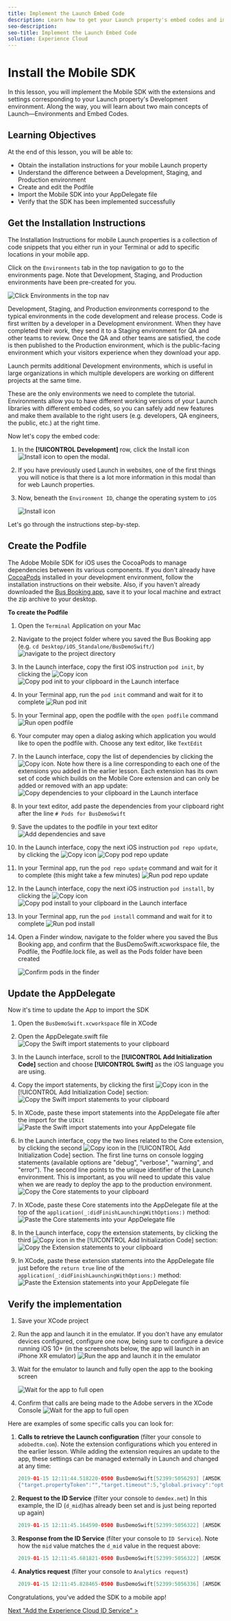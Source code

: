```yaml
---
title: Implement the Launch Embed Code
description: Learn how to get your Launch property's embed codes and implement them in your website. This lesson is part of the Implementing the Experience Cloud in Websites with Launch tutorial.
seo-description:
seo-title: Implement the Launch Embed Code
solution: Experience Cloud
---
```


# Install the Mobile SDK

In this lesson, you will implement the Mobile SDK with the extensions and settings corresponding to your Launch property's Development environment. Along the way, you will learn about two main concepts of Launch&mdash;Environments and Embed Codes.

## Learning Objectives

At the end of this lesson, you will be able to:

* Obtain the installation instructions for your mobile Launch property
* Understand the difference between a Development, Staging, and Production environment
* Create and edit the Podfile
* Import the Mobile SDK into your AppDelegate file
* Verify that the SDK has been implemented successfully

## Get the Installation Instructions

The Installation Instructions for mobile Launch properties is a collection of code snippets that you either run in your Terminal or add to specific locations in your mobile app.

Click on the `Environments` tab in the top navigation to go to the environments page. Note that Development, Staging, and Production environments have been pre-created for you.

![Click Environments in the top nav](images/mobile-launch-environments.png)

Development, Staging, and Production environments correspond to the typical environments in the code development and release process. Code is first written by a developer in a Development environment. When they have completed their work, they send it to a Staging environment for QA and other teams to review. Once the QA and other teams are satisfied, the code is then published to the Production environment, which is the public-facing environment  which your visitors experience when they download your app.

Launch permits additional Development environments, which is useful in large organizations in which multiple developers are working on different projects at the same time.

These are the only environments we need to complete the tutorial. Environments allow you to have different working versions of your Launch libraries with different embed codes, so you can safely add new features and make them available to the right users (e.g. developers, QA engineers, the public, etc.) at the right time.

Now let's copy the embed code:

1. In the **[!UICONTROL Development]** row, click the Install icon ![Install icon](images/web-launch-installIcon.png) to open the modal.

1. If you have previously used Launch in websites, one of the first things you will notice is that there is a lot more information in this modal than for web Launch properties.

1. Now, beneath the `Environment ID`, change the operating system to `iOS`

   ![Install icon](images/mobile-launch-openEmbedCode.png)

Let's go through the instructions step-by-step.

## Create the Podfile

The Adobe Mobile SDK for iOS uses the CocoaPods to manage dependencies between its various components. If you don't already have [CocoaPods](https://cocoapods.org/) installed in your development environment, follow the installation instructions on their website. Also, if you haven't already downloaded the [Bus Booking app](assets/iOS_Standalone.zip), save it to your local machine and extract the zip archive to your desktop.

**To create the Podfile**

1. Open the `Terminal` Application on your Mac
1. Navigate to the project folder where you saved the Bus Booking app (e.g. `cd Desktop/iOS_Standalone/BusDemoSwift/`)
   ![navigate to the project directory](images/mobile-launch-install-goToProjectDirectory.png)
1. In the Launch interface, copy the first iOS instruction `pod init`, by clicking the ![Copy](images/mobile-launch-copyIcon.png) icon
   ![Copy pod init to your clipboard in the Launch interface](images/mobile-launch-install-copyPodInit.png)

1. In your Terminal app, run the `pod init` command and wait for it to complete
   ![Run pod init](images/mobile-launch-install-runPodInit.png)
1. In your Terminal app, open the podfile with the `open podfile` command
   ![Run open podfile](images/mobile-launch-install-openPodfile.png)
1. Your computer may open a dialog asking which application you would like to open the podfile with. Choose any text editor, like `TextEdit`

1. In the Launch interface, copy the list of dependencies by clicking the ![Copy](images/mobile-launch-copyIcon.png) icon. Note how there is a line corresponding to each one of the extensions you added in the earlier lesson. Each extension has its own set of code which builds on the Mobile Core extension and can only be added or removed with an app update:
   ![Copy dependencies to your clipboard in the Launch interface](images/mobile-launch-install-copyDependencies.png)

1. In your text editor, add paste the dependencies from your clipboard right after the  line `# Pods for BusDemoSwift`
1. Save the updates to the podfile in your text editor
   ![Add dependencies and save](images/mobile-launch-install-addDependenciesAndSave.png)

1. In the Launch interface, copy the next iOS instruction `pod repo update`, by clicking the ![Copy](images/mobile-launch-copyIcon.png) icon
   ![Copy pod repo update](images/mobile-launch-install-copyPodRepoUpdate.png)

1. In your Terminal app, run the `pod repo update` command and wait for it to complete (this might take a few minutes)
   ![Run pod repo update](images/mobile-launch-install-podRepoUpdate.png)

1. In the Launch interface, copy the next iOS instruction `pod install`, by clicking the ![Copy](images/mobile-launch-copyIcon.png) icon
   ![Copy pod install to your clipboard in the Launch interface](images/mobile-launch-install-copyPodInstall.png)

1. In your Terminal app, run the `pod install` command and wait for it to complete
   ![Run pod install](images/mobile-launch-install-podInstall.png)

1. Open a Finder window, navigate to the folder where you saved the Bus Booking app, and confirm that the BusDemoSwift.xcworkspace file, the Podfile, the Podfile.lock file, as well as the Pods folder have been created

   ![Confirm pods in the finder](images/mobile-launch-install-podsInFinder.png)

## Update the AppDelegate

Now it's time to update the App to import the SDK

1. Open the `BusDemoSwift.xcworkspace` file in XCode
1. Open the AppDelegate.swift file
   ![Copy the Swift import statements to your clipboard](images/mobile-launch-install-openAppDelegate.png)
1. In the Launch interface, scroll to the **[!UICONTROL Add Initialization Code]** section and choose **[!UICONTROL Swift]** as the iOS language you are using.
1. Copy the import statements, by clicking the first ![Copy](images/mobile-launch-copyIcon.png) icon in the [!UICONTROL Add Initialization Code] section:
   ![Copy the Swift import statements to your clipboard](images/mobile-launch-install-copyImports.png)
1. In XCode, paste these import statements into the AppDelegate file after the import for the `UIKit`
   ![Paste the Swift import statements into your AppDelegate file](images/mobile-launch-install-pasteImports.png)

1. In the Launch interface, copy the two lines related to the Core extension, by clicking the second ![Copy](images/mobile-launch-copyIcon.png) icon in the [!UICONTROL Add Initialization Code] section. The first line turns on console logging statements (available options are "debug", "verbose", "warning", and "error"). The second line points to the unique identifier of the Launch environment. This is important, as you will need to update this value when we are ready to deploy the app to the production environment.
   ![Copy the Core statements to your clipboard](images/mobile-launch-install-copyCore.png)
1. In XCode, paste these Core statements into the AppDelegate file at the top of the `application(_:didFinishLaunchingWithOptions:)` method:
   ![Paste the Core statements into your AppDelegate file](images/mobile-launch-install-pasteCore.png)

1. In the Launch interface, copy the extension statements, by clicking the third ![Copy](images/mobile-launch-copyIcon.png) icon in the [!UICONTROL Add Initialization Code] section:
   ![Copy the Extension statements to your clipboard](images/mobile-launch-install-copyExtensions.png)
1. In XCode, paste these extension statements into the AppDelegate file just before the `return true` line of the `application(_:didFinishLaunchingWithOptions:)` method:
   ![Paste the Extension statements into your AppDelegate file](images/mobile-launch-install-pasteExtension.png)

## Verify the implementation

1. Save your XCode project
1. Run the app and launch it in the emulator. If you don't have any emulator devices configured, configure one now, being sure to configure a device running iOS 10+ (in the screenshots below, the app will launch in an iPhone XR emulator)
   ![Run the app and launch it in the emulator](images/mobile-launch-install-buildAndLaunch.png)
1. Wait for the emulator to launch and fully open the app to the booking screen

   ![Wait for the app to full open](images/mobile-launch-install-simulator.png)
  
1. Confirm that calls are being made to the Adobe servers in the XCode Console
   ![Wait for the app to full open](images/mobile-launch-install-console.png)

Here are examples of some specific calls you can look for:

1. **Calls to retrieve the Launch configuration** (filter your console to `adobedtm.com`). Note the extension configurations which you entered in the earlier lesson. While adding the extension requires an update to the app, these settings can be managed externally in Launch and changed at any time:
    ```swift
    2019-01-15 12:11:44.518220-0500 BusDemoSwift[52399:5056293] [AMSDK DEBUG <RulesDownloader>]: Successfully downloaded Rules from 'https://assets.adobedtm.com/launch-EN360aefc739b04410816f751a95861744-development-rules.zip'
    {"target.propertyToken":"","target.timeout":5,"global.privacy":"optedin","analytics.backdatePreviousSessionInfo":true,"analytics.offlineEnabled":true,"build.environment":"dev","rules.url":"https://assets.adobedtm.com/launch-EN360aefc739b04410816f751a95861744-development-rules.zip","target.clientCode":"techmarketingdemos","experienceCloud.org":"7ABB3E6A5A7491460A495D61@AdobeOrg","target.autoFetch":true,"target.fetchBackground":true,"lifecycle.sessionTimeout":300,"target.environmentId":"busbookingapp","analytics.server":"tmd.sc.omtrdc.net","analytics.rsids":"tmd-mobile-dev1","analytics.batchLimit":0,"property.id":"PRb4881271498b4f2cbaf67d38a8f3891a","global.ssl":true,"analytics.aamForwardingEnabled":true}
    ```

1. **Request to the ID Service** (filter your console to `demdex.net`) In this example, the ID (`d_mid`)has already been set and is just being reported up again)

    ```swift
    2019-01-15 12:11:45.164590-0500 BusDemoSwift[52399:5056322] [AMSDK DEBUG <com.adobe.module.identity>]: Sending request (https://dpm.demdex.net/id?d_rtbd=json&d_ver=2&d_orgid=7ABB3E6A5A7491460A495D61@AdobeOrg&d_mid=17179986463578698626041670574784107777&d_blob=j8Odv6LonN4r3an7LhD3WZrU1bUpAkFkkiY1ncBR96t2PTI&dcs_region=9)
    ```

1. **Response from the ID Service** (filter your console to `ID Service`). Note how the `mid` value matches the `d_mid` value in the request above:

    ```swift
    2019-01-15 12:11:45.681821-0500 BusDemoSwift[52399:5056322] [AMSDK DEBUG <com.adobe.module.identity>]: ID Service - Got ID Response (mid: 17179986463578698626041670574784107777, blob: j8Odv6LonN4r3an7LhD3WZrU1bUpAkFkkiY1ncBR96t2PTI, hint: 9, ttl: "604800000 ms")
    ```
1. **Analytics request** (filter your console to `Analytics request`)

    ```swift
    2019-01-15 12:11:45.828465-0500 BusDemoSwift[52399:5056336] [AMSDK DEBUG <AnalyticsHitDatabase>]: Analytics request was sent with body (ndh=1&c.&a.&AppID=BusDemoSwift%201%20%281.0%29&CarrierName=%28null%29&DayOfWeek=3&DaysSinceFirstUse=0&DaysSinceLastUse=0&DeviceName=x86_64&HourOfDay=12&LaunchEvent=LaunchEvent&Launches=3&OSVersion=iOS%2012.1&Resolution=828x1792&RunMode=Application&TimeSinceLaunch=0&ignoredSessionLength=-1547572244&internalaction=Lifecycle&locale=en-US&.a&.c&aamb=j8Odv6LonN4r3an7LhD3WZrU1bUpAkFkkiY1ncBR96t2PTI&aamlh=9&ce=UTF-8&cp=foreground&mid=17179986463578698626041670574784107777&pageName=BusDemoSwift%201%20%281.0%29&pe=lnk_o&pev2=ADBINTERNAL%3ALifecycle&t=00%2F00%2F0000%2000%3A00%3A00%200%20300&ts=1547572305)
    ```

Congratulations, you've added the SDK to a mobile app!

[Next "Add the Experience Cloud ID Service" >](id-service.md)